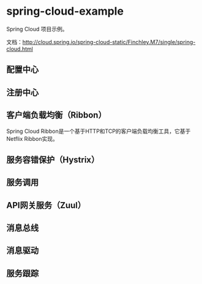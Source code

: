 # spring-cloud-example


Spring Cloud 项目示例。

文档：http://cloud.spring.io/spring-cloud-static/Finchley.M7/single/spring-cloud.html


## 配置中心


## 注册中心



## 客户端负载均衡（Ribbon）

Spring Cloud Ribbon是一个基于HTTP和TCP的客户端负载均衡工具，它基于Netflix Ribbon实现。



## 服务容错保护（Hystrix）


## 服务调用

## API网关服务（Zuul）


## 消息总线

## 消息驱动


## 服务跟踪







